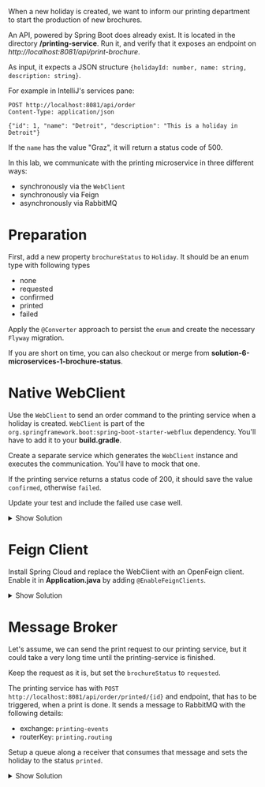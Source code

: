 When a new holiday is created, we want to inform our printing department to start the production of new brochures.

An API, powered by Spring Boot does already exist. It is located in the directory **/printing-service**.
Run it, and verify that it exposes an endpoint on _http://localhost:8081/api/print-brochure_.

As input, it expects a JSON structure `{holidayId: number, name: string, description: string}`.

For example in IntelliJ's services pane:

```shell
POST http://localhost:8081/api/order
Content-Type: application/json

{"id": 1, "name": "Detroit", "description": "This is a holiday in Detroit"}
```

If the `name` has the value "Graz", it will return a status code of 500.

In this lab, we communicate with the printing microservice in three different ways:

- synchronously via the `WebClient`
- synchronously via Feign
- asynchronously via RabbitMQ

# Preparation

First, add a new property `brochureStatus` to `Holiday`. It should be an enum type with following types

- none
- requested
- confirmed
- printed
- failed

Apply the `@Converter` approach to persist the `enum` and create the necessary `Flyway` migration.

If you are short on time, you can also checkout or merge from **solution-6-microservices-1-brochure-status**.

# Native WebClient

Use the `WebClient` to send an order command to the printing service when a holiday is created. `WebClient` is part of the `org.springframework.boot:spring-boot-starter-webflux` dependency. You'll have to add it to your **build.gradle**.

Create a separate service which generates the `WebClient` instance and executes the communication. You'll have to mock that one.

If the printing service returns a status code of 200, it should save the value `confirmed`, otherwise `failed`.

Update your test and include the failed use case well.

<details>
<summary>Show Solution</summary>
<p>

**build.gradle**

```groovy

dependencies {
  // ...
  implementation 'org.springframework.boot:spring-boot-starter-webflux' // <- add that one
}
```

Create the service that communicates with the printing service and returns a `BrochureStatus`

**AddPrintingJob.java**

```java
package com.softarc.eternal.remote.printing;

import com.softarc.eternal.domain.BrochureStatus;
import com.softarc.eternal.domain.Holiday;
import org.springframework.http.MediaType;
import org.springframework.http.ResponseEntity;
import org.springframework.stereotype.Service;
import org.springframework.web.reactive.function.client.WebClient;

@Service
public class AddPrintingJob {

  private final WebClient webClient;

  public AddPrintingJob(WebClient.Builder webClientBuilder) {
    this.webClient = webClientBuilder.baseUrl("http://localhost:8081").build();
  }

  public BrochureStatus add(Holiday holiday) {
    ResponseEntity<Void> returner = webClient
      .post()
      .uri("/api/order")
      .contentType(MediaType.APPLICATION_JSON)
      .bodyValue(
        new AddPrintingJobRequest(
          holiday.getId(),
          holiday.getName(),
          holiday.getDescription()
        )
      )
      .retrieve()
      .toBodilessEntity()
      .block();

    if (returner.getStatusCode().is2xxSuccessful()) {
      return BrochureStatus.FAILED;
    } else {
      return BrochureStatus.CONFIRMED;
    }
  }
}

```

After the holiday is saved, a request should be executed. Depending on the return, the status in the `Holiday` entity has to be updated.

**HolidaysController.java**

```java
package com.softarc.eternal.web;

// imports...

public class HolidaysController {

  // ...
  private final AddPrintingJob addPrintingJob;

  public HolidaysController(
    HolidaysRepository repository,
    ImageValidator imageValidator,
    AddPrintingJob addPrintingJob // <- new dependency
  ) {
    this.repository = repository;
    this.imageValidator = imageValidator;
    this.addPrintingJob = addPrintingJob;
  }

  // ...

  public boolean add(
    @RequestPart HolidayDto holidayDto,
    @RequestPart MultipartFile cover
  ) throws IOException {
    // ...
    Holiday holidayEntity = this.repository.save(holiday);
    holidayEntity.setBrochureStatus(addPrintingJob.add(holidayEntity));
    this.repository.save(holidayEntity);

    return true;
  }
}

```

Finally, you have to update your integration test and check if the failed status is set in case of a failure.

**HolidaysControllerIntegrationTest.java**

```java
package com.softarc.eternal.web;

// ...
class HolidaysControllerIntegrationTest {

  // add mocked bean and ArgumentCaptor
  @MockBean
  AddPrintingJob addPrintingJob;

  @Captor
  ArgumentCaptor<Holiday> holidayCaptor;

  @Test
  public void testAddHoliday(@Autowired WebTestClient webTestClient) {
    // mock needs to return holiday on save and printing job's behaviour needs to defined

    when(addPrintingJob.add(any(Holiday.class)))
      .thenReturn(BrochureStatus.CONFIRMED);
    when(repository.save(any(Holiday.class))).thenReturn(amsterdam);
    when(repository.findAll()).thenReturn(Collections.singletonList(amsterdam));
    // ... WebTestClient execution
  }

  // add test to verify failure
  @Test
  public void testAddHolidayWithFailedPrinting(
    @Autowired WebTestClient webTestClient
  ) throws Exception {
    assertThat(Files.exists(destinationPath))
      .withFailMessage("Cannot start when vienna.jpg exists in filestore")
      .isFalse();
    var holidayFile = new ClassPathResource("vienna.jpg");
    MultipartBodyBuilder builder = new MultipartBodyBuilder();
    builder.part("cover", holidayFile);
    var amsterdamDto = new HolidayDto(1L, "Amsterdam", "Netherlands");
    builder.part("holidayDto", amsterdamDto);
    var amsterdam = HolidayMother
      .vienna()
      .name("Amsterdam")
      .coverPath("amsterdam.jpg")
      .build();

    when(addPrintingJob.add(any(Holiday.class)))
      .thenReturn(BrochureStatus.FAILED);
    when(repository.save(any(Holiday.class))).thenReturn(amsterdam);

    webTestClient
      .post()
      .uri("/api/holidays")
      .contentType(MediaType.MULTIPART_FORM_DATA)
      .bodyValue(builder.build())
      .exchange();

    verify(repository, times(2)).save(holidayCaptor.capture());
    assertThat(holidayCaptor.getAllValues().get(1).getBrochureStatus())
      .isEqualTo(BrochureStatus.FAILED);
  }
}

```

</p>
</details>

# Feign Client

Install Spring Cloud and replace the WebClient with an OpenFeign client. Enable it in **Application.java** by adding `@EnableFeignClients`.

<details>
<summary>Show Solution</summary>
<p>

Setup Spring Cloud first

**build.gradle**

```groovy
// add this property
ext {
  set('springCloudVersion', "2022.0.2")
}

dependencies {
  // ...
  implementation 'org.springframework.cloud:spring-cloud-starter-openfeign' // <- add this
}

// add the property for dependency management
dependencyManagement {
  imports {
    mavenBom "org.springframework.cloud:spring-cloud-dependencies:${springCloudVersion}"
  }
}


```

Create a Feign-enabled `PrintingClient`

**PrintingClient.java**

```java
package com.softarc.eternal.remote.printing;

import org.springframework.cloud.openfeign.FeignClient;
import org.springframework.web.bind.annotation.PostMapping;

@FeignClient(name = "printing", url = "http://localhost:8081")
public interface PrintingClient {
  @PostMapping(value = "/api/order")
  boolean addPrintingJob(AddPrintingJobRequest addPrintingJobRequest);
}

```

Update the `AddPrintingJob` so that it uses the newly created `PrintingClient`.

**AddPrintingJob.java**

```java
package com.softarc.eternal.remote.printing;

import com.softarc.eternal.domain.BrochureStatus;
import com.softarc.eternal.domain.Holiday;
import org.springframework.http.MediaType;
import org.springframework.http.ResponseEntity;
import org.springframework.stereotype.Service;
import org.springframework.web.reactive.function.client.WebClient;

@Service
public class AddPrintingJob {

  private final PrintingClient printingClient;

  public AddPrintingJob(PrintingClient printingClient) {
    this.printingClient = printingClient;
  }

  public BrochureStatus add(Holiday holiday) {
    try {
      this.printingClient.addPrintingJob(
          new AddPrintingJobRequest(
            holiday.getId(),
            holiday.getName(),
            holiday.getDescription()
          )
        );
      return BrochureStatus.CONFIRMED;
    } catch (Exception e) {
      return BrochureStatus.FAILED;
    }
  }
}

```

</p>
</details>

# Message Broker

Let's assume, we can send the print request to our printing service, but it could take a very long time until the printing-service is finished.

Keep the request as it is, but set the `brochureStatus` to `requested`.

The printing service has with `POST http://localhost:8081/api/order/printed/{id}` and endpoint, that has to be triggered, when a print is done. It sends a message to RabbitMQ with the following details:

- exchange: `printing-events`
- routerKey: `printing.routing`

Setup a queue along a receiver that consumes that message and sets the holiday to the status `printed`.

<details>
<summary>Show Solution</summary>
<p>

**build.gradle**

```groovy
dependencies {
  // ...
  implementation 'org.springframework.boot:spring-boot-starter-amqp' // <- add this
}

```

Setup a `PrintedJobReceiver`, which receives the messages from RabbitMQ and changes the `brochureStatus` of that particular holiday.

Then configure the queue for RabbitMQ

**PrintedJobReceiver.java**

```java
package com.softarc.eternal.remote.printing;

import com.softarc.eternal.data.HolidaysRepository;
import com.softarc.eternal.domain.BrochureStatus;
import lombok.extern.java.Log;
import org.springframework.stereotype.Service;

@Service
@Log
public class PrintedJobReceiver {

  private final HolidaysRepository holidaysRepository;

  PrintedJobReceiver(HolidaysRepository holidaysRepository) {
    this.holidaysRepository = holidaysRepository;
  }

  public void processMessage(String message) {
    Long holidayId = Long.parseLong(message);
    this.holidaysRepository.findById(holidayId)
      .ifPresentOrElse(
        holiday -> {
          holiday.setBrochureStatus(BrochureStatus.PRINTED);
          this.holidaysRepository.save(holiday);
        },
        () -> {
          log.warning("Could not find Holiday with ID " + holidayId);
        }
      );
  }
}

```

Last, setup the RabbitMQ configuration.

**MessagingConfiguration.java**

```java
package com.softarc.eternal.messaging;

import com.softarc.eternal.remote.printing.PrintedJobReceiver;
import org.springframework.amqp.core.Binding;
import org.springframework.amqp.core.BindingBuilder;
import org.springframework.amqp.core.Queue;
import org.springframework.amqp.core.TopicExchange;
import org.springframework.amqp.rabbit.connection.ConnectionFactory;
import org.springframework.amqp.rabbit.listener.SimpleMessageListenerContainer;
import org.springframework.amqp.rabbit.listener.adapter.MessageListenerAdapter;
import org.springframework.context.annotation.Bean;
import org.springframework.context.annotation.Configuration;

@Configuration
public class MessagingConfiguration {

  public static final String exchangeName = "printing-events";
  public static final String queueName = "printing-events-queue";
  public static final String routingKey = "printing.routing";

  @Bean
  Queue getQueue() {
    return new Queue(queueName, false);
  }

  @Bean
  TopicExchange getExchange() {
    return new TopicExchange(exchangeName);
  }

  @Bean
  Binding getBinding(Queue queue, TopicExchange exchange) {
    return BindingBuilder.bind(queue).to(exchange).with(routingKey);
  }

  @Bean
  MessageListenerAdapter listenerAdapter(
    PrintedJobReceiver printedJobReceiver
  ) {
    return new MessageListenerAdapter(printedJobReceiver, "processMessage");
  }

  @Bean
  SimpleMessageListenerContainer getContainer(
    ConnectionFactory connectionFactory,
    MessageListenerAdapter listenerAdapter
  ) {
    SimpleMessageListenerContainer container = new SimpleMessageListenerContainer();
    container.setConnectionFactory(connectionFactory);
    container.setQueueNames(queueName);
    container.setMessageListener(listenerAdapter);

    return container;
  }
}

```

</p>
</details>
